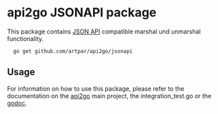 # api2go JSONAPI package

This package contains [JSON API](http://jsonapi.org) compatible
marshal und unmarshal functionality.

```
  go get github.com/artpar/api2go/jsonapi
```

## Usage

For information on how to use this package, please refer to the 
documentation on the [api2go](https://github.com/artpar/api2go) main project, 
the integration_test.go or the [godoc](http://godoc.org/github.com/artpar/api2go/jsonapi).
